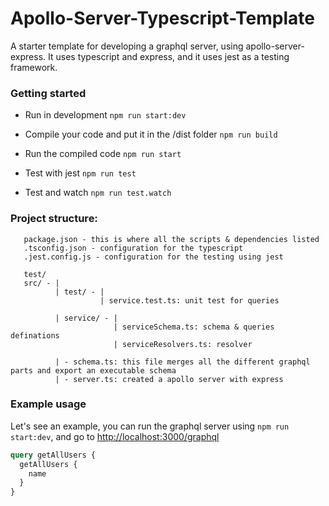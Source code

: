 # Apollo-Server-Typescript-Template

A starter template for developing a graphql server, using apollo-server-express. It uses typescript and express, and it uses jest as a testing framework.

### Getting started

- Run in development `npm run start:dev`

- Compile your code and put it in the /dist folder `npm run build`

- Run the compiled code `npm run start`

- Test with jest `npm run test`

- Test and watch `npm run test.watch`

### Project structure:

       package.json - this is where all the scripts & dependencies listed
       .tsconfig.json - configuration for the typescript
       .jest.config.js - configuration for the testing using jest

       test/
       src/ - |
              | test/ - |
                        | service.test.ts: unit test for queries

              | service/ - |
                           | serviceSchema.ts: schema & queries definations
                           | serviceResolvers.ts: resolver

              | - schema.ts: this file merges all the different graphql parts and export an executable schema
              | - server.ts: created a apollo server with express

### Example usage

Let's see an example, you can run the graphql server using `npm run start:dev`, and go to [http://localhost:3000/graphql](http://localhost:3000/graphql)

```graphql
query getAllUsers {
  getAllUsers {
    name
  }
}
```
